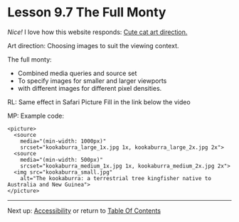 # Lesson 9.7 The Full Monty

*Nice!* I love how this website responds: [Cute cat art direction.](http://udacity.github.io/responsive-images/examples/3-08/pictureArtDirection/)

Art direction: Choosing images to suit the viewing context.

The full monty:
- Combined media queries and source set 
- To specify images for smaller and larger viewports
- with different images for different pixel densities.

RL:
Same effect in Safari
Picture Fill in the link below the video

MP:
Example code:
```
<picture>
  <source
    media="(min-width: 1000px)"
    srcset="kookaburra_large_1x.jpg 1x, kookaburra_large_2x.jpg 2x">
  <source
    media="(min-width: 500px)"
    srcset="kookaburra_medium_1x.jpg 1x, kookaburra_medium_2x.jpg 2x">
  <img src="kookaburra_small.jpg"
    alt="The kookaburra: a terrestrial tree kingfisher native to Australia and New Guinea">
</picture>
```

- - -
Next up: [Accessibility](ND024_Part2_Lesson09_08.md) or return to [Table Of Contents](./ND024_TableOfContents.md)
